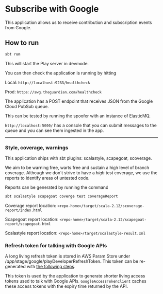 # Subscribe with Google

This application allows us to receive contribution and subscription events from Google.

## How to run

```bash
sbt run
```

This will start the Play server in devmode.

You can then check the application is running by hitting

Local: `http://localhost:9233/healthcheck`

Prod: `https://swg.theguardian.com/healthcheck`

The application has a POST endpoint that receives JSON from the Google Cloud PubSub queue.

This can be tested by running the spoofer with an instance of ElasticMQ.

`http://localhost:5000/` has a console that you can submit messages to the queue and you can see them ingested in the app.



---

### Style, coverage, warnings

This application ships with sbt plugins: scalastyle, scapegoat, scoverage.

We aim to be warning free, warts free and sustain a high level of branch coverage.
Although we don't strive to have a *high* test coverage, we use the reports to identify areas of untested code.

Reports can be generated by running the command

```bash
sbt scalastyle scapegoat coverge test coverageReport
```


Coverage report location: `<repo-home>/target/scala-2.12/scoverage-report/index.html`

Scapegoat report location: `<repo-home>/target/scala-2.12/scapegoat-report/scapegoat.html`

Scalastyle report location: `<repo-home>/target/scalastyle-result.xml`


### Refresh token for talking with Google APIs

A long living refresh token is stored in AWS Param Store under /$app/$stage/google/playDeveloperRefreshToken. This token can be re-generated with [the following steps](https://developers.google.com/android-publisher/authorization).

This token is used by the application to generate shorter living access tokens used to talk with Google APIs. `GoogleAccessTokenClient` caches these access tokens with the expiry time returned by the API.
